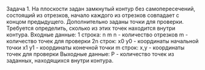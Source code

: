 Задача 1.
На плоскости задан замкнутый контур без самопересечений, состоящий из отрезков, начало каждого из отрезков совпадает с концом предыдущего. Дополнительно заданы точки для проверки.
Требуется определить, сколько из этих точек находится внутри контура.
Входные данные:
1 строка: n m
n - количество отрезков
m - количество точек для проверки
2n строк: x0 y0 - координаты начальной точки
          x1 y1 - координаты конечной точки
m строк: x,y - координаты точек для проверки
Выходные данные:
P - количество точек из заданных, находящихся внутри контура.